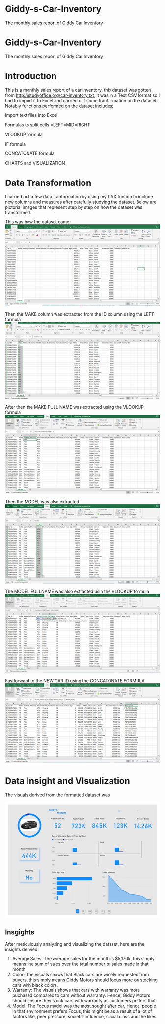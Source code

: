 # Giddy-s-Car-Inventory
The monthly sales report of Giddy Car Inventory 
# Giddy-s-Car-Inventory
The monthly sales report of Giddy Car Inventory 
# Introduction 
This is a monthly sales report of a car inventory, this dataset was gotten from http://studyoffice.org/car-inventory.txt, it was in a Text CSV format so I had to import it to Excel and carried out some tranformation on the dataset. Notably functions performed on the dataset includes;

Import text files into Excel

Formulas to split cells =LEFT=MID=RIGHT

VLOOKUP formula

IF formula

CONCATONATE formula

CHARTS and VISUALIZATION

# Data Transformation
I carried out a few data tranformation by using my DAX funtion to include new columns and measures after carefully studying the dataset. Below are pictorial images that represent step by step on how the dataset was transformed.

This was how the dataset came.
![](view%201.PNG)

Then the MAKE column was extracted from the ID column using the LEFT formula
![](view%202.PNG)

After then the MAKE FULL NAME was extracted using the VLOOKUP formula
![](view%203.PNG)

Then the MODEL was also extracted
![](view%204.PNG)

The MODEL FULLNAME was also extracted usin the VLOOKUP formula
![](view%205.PNG)

Fastforward to the NEW CAR ID using the CONCATONATE FORMULA
![](view%209.PNG)

# Data Insight and VIsualization
The visuals derived from the formatted dataset was

![](Car%20Sales%20Report_page-0001%20(1).jpg)

## Insgights
After meticulously analysing and visualizing the dataset, here are the insights dervied.
1. Average Sales: The average sales for the month is $5,170k, this simply means the sum of sales over the total number of sales made in that month
2. Color: The visuals shows that Black cars are widely requested from buyers, this simply means Giddy Motors should focus more on stocking cars with black colors.
3. Warranty: The visuals shows that cars with warranty was more puchased compared to cars without warranty. Hence, Giddy Motors should ensure they stock cars with warranty as customers prefers that.
4. Model: The Focus model was the most sought after car, Hence, people in that environment prefers Focus, this might be as a result of a lot of factors like, peer pressure, societal influence, social class and the likes.
